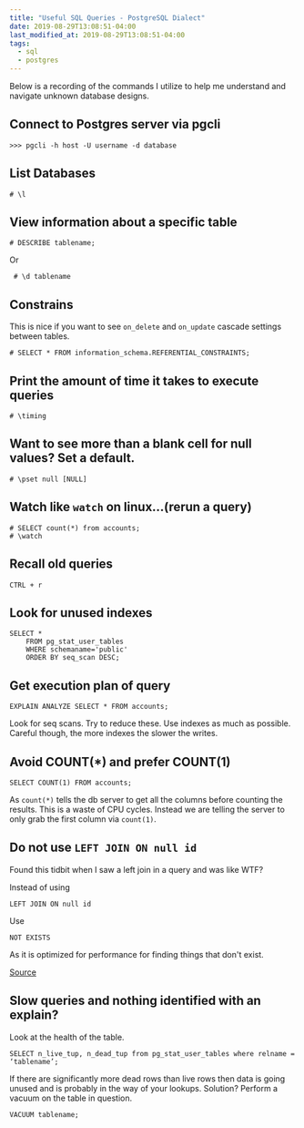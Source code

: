```yaml
---
title: "Useful SQL Queries - PostgreSQL Dialect"
date: 2019-08-29T13:08:51-04:00
last_modified_at: 2019-08-29T13:08:51-04:00
tags:
  - sql
  - postgres
---
```


Below is a recording of the commands I utilize to help me understand and navigate unknown database designs.


## Connect to Postgres server via pgcli

```
>>> pgcli -h host -U username -d database
```

## List Databases

```
# \l
```

## View information about a specific table

```
# DESCRIBE tablename;
```

Or 

```
 # \d tablename
```

## Constrains

This is nice if you want to see `on_delete` and `on_update` cascade settings between tables.

```
# SELECT * FROM information_schema.REFERENTIAL_CONSTRAINTS;
```

## Print the amount of time it takes to execute queries

```
# \timing
```

## Want to see more than a blank cell for null values? Set a default.

```
# \pset null [NULL]
```

## Watch like `watch` on linux...(rerun a query)

```
# SELECT count(*) from accounts;
# \watch
```

## Recall old queries

```
CTRL + r
```

## Look for unused indexes

```
SELECT *
    FROM pg_stat_user_tables
    WHERE schemaname='public'
    ORDER BY seq_scan DESC;
```

## Get execution plan of query

```
EXPLAIN ANALYZE SELECT * FROM accounts;
```

Look for seq scans. Try to reduce these. Use indexes as much as possible. Careful though, the more indexes the slower the writes.

## Avoid COUNT(*) and prefer COUNT(1)

```
SELECT COUNT(1) FROM accounts;
```

As `count(*)` tells the db server to get all the columns before counting the results. This is a waste of CPU cycles. Instead we are telling the server to only grab the first column via `count(1)`.

## Do not use `LEFT JOIN ON null id`

Found this tidbit when I saw a left join in a query and was like WTF?

Instead of using 

```
LEFT JOIN ON null id
```

Use

```
NOT EXISTS
```

As it is optimized for performance for finding things that don't exist. 

[Source](https://marmelab.com/blog/2019/02/13/how-to-improve-postgres-performances.html) 

## Slow queries and nothing identified with an explain?

Look at the health of the table.

```
SELECT n_live_tup, n_dead_tup from pg_stat_user_tables where relname = ‘tablename’;
```

If there are significantly more dead rows than live rows then data is going unused and is probably in the way of your lookups. Solution? Perform a vacuum on the table in question.

```
VACUUM tablename;
```

